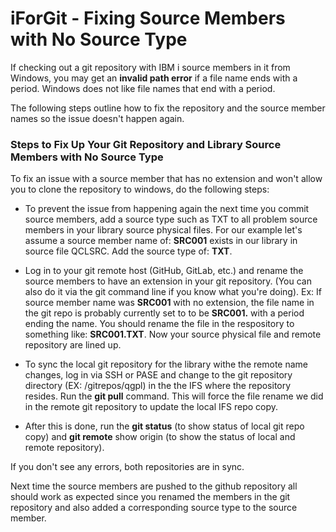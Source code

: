 # iForGit - Fixing Source Members with No Source Type
If checking out a git repository with IBM i source members in it from Windows, you may get an **invalid path error** if a file name ends with a period. Windows does not like file names that end with a period.      

The following steps outline how to fix the repository and the source member names so the issue doesn't happen again. 

### Steps to Fix Up Your Git Repository and Library Source Members with No Source Type
To fix an issue with a source member that has no extension and won't allow you to clone the repository to windows, do the following steps:

-  To prevent the issue from happening again the next time you commit source members, add a source type such as TXT to all problem source members in your library source physical files. For our example let's assume a source member name of: **SRC001** exists in our library in source file QCLSRC. Add the source type of: **TXT**.

- Log in to your git remote host (GitHub, GitLab, etc.) and rename the source members to have an extension in your git repository. (You can also do it via the git command line if you know what you're doing). 
  Ex: If source member name was **SRC001** with no extension, the file name in the git repo is probably currently set to to be **SRC001.** with a period ending the name. You should rename the file in the respository to something like: **SRC001.TXT**. Now your source physical file and remote repository are lined up. 

- To sync the local git repository for the library withe the remote name changes, log in via SSH or PASE and change to the git repository directory (EX: /gitrepos/qgpl) in the the IFS where the repository resides. Run the **git pull** command. This will force the file rename we did in the remote git repository to update the local IFS repo copy.  

- After this is done, run the **git status** (to show status of local git repo copy) and **git remote** show origin (to show the status of local and remote repository).

If you don't see any errors, both repositories are in sync. 

Next time the source members are pushed to the github repository all should work as expected since you renamed the members in the git repository and also added a corresponding source type to the source member.

